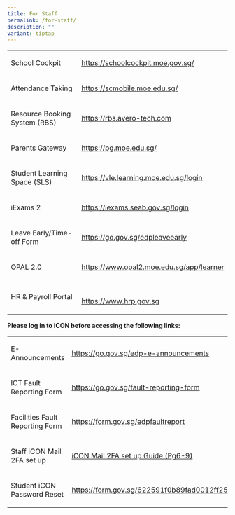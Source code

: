 ```yaml
---
title: For Staff
permalink: /for-staff/
description: ""
variant: tiptap
---
```

<table style="minWidth: 50px">
<colgroup>
<col>
<col>
</colgroup>
<tbody>
<tr>
<td rowspan="1" colspan="1">
<p>School Cockpit</p>
</td>
<td rowspan="1" colspan="1">
<p><a href="https://schoolcockpit.moe.gov.sg/" rel="noopener noreferrer" target="_blank"><u>https://schoolcockpit.moe.gov.sg/</u></a>
</p>
</td>
</tr>
<tr>
<td rowspan="1" colspan="1">
<p>Attendance Taking</p>
</td>
<td rowspan="1" colspan="1">
<p><a href="https://scmobile.moe.edu.sg/" rel="noopener noreferrer" target="_blank"><u>https://scmobile.moe.edu.sg/</u></a>
</p>
</td>
</tr>
<tr>
<td rowspan="1" colspan="1">
<p>Resource Booking System (RBS)</p>
</td>
<td rowspan="1" colspan="1">
<p><a href="https://rbs.avero-tech.com/" rel="noopener noreferrer" target="_blank"><u>https://rbs.avero-tech.com</u></a>
</p>
</td>
</tr>
<tr>
<td rowspan="1" colspan="1">
<p>Parents Gateway</p>
</td>
<td rowspan="1" colspan="1">
<p><a href="https://pg.moe.edu.sg/" rel="noopener noreferrer" target="_blank"><u>https://pg.moe.edu.sg/</u></a>
</p>
</td>
</tr>
<tr>
<td rowspan="1" colspan="1">
<p>Student Learning Space (SLS)</p>
</td>
<td rowspan="1" colspan="1">
<p><a href="https://vle.learning.moe.edu.sg/login" rel="noopener noreferrer" target="_blank"><u>https://vle.learning.moe.edu.sg/login</u></a>
</p>
</td>
</tr>
<tr>
<td rowspan="1" colspan="1">
<p>iExams 2</p>
</td>
<td rowspan="1" colspan="1">
<p><a href="https://iexams.seab.gov.sg/login" rel="noopener noreferrer" target="_blank"><u>https://iexams.seab.gov.sg/login</u></a>
</p>
</td>
</tr>
<tr>
<td rowspan="1" colspan="1">
<p>Leave Early/Time-off Form</p>
</td>
<td rowspan="1" colspan="1">
<p><a href="https://go.gov.sg/edpleaveearly" rel="noopener noreferrer" target="_blank"><u>https://go.gov.sg/edpleaveearly</u></a>
</p>
</td>
</tr>
<tr>
<td rowspan="1" colspan="1">
<p>OPAL 2.0</p>
</td>
<td rowspan="1" colspan="1">
<p><a href="https://www.opal2.moe.edu.sg/app/learner" rel="noopener noreferrer" target="_blank"><u>https://www.opal2.moe.edu.sg/app/learner</u></a>
</p>
</td>
</tr>
<tr>
<td rowspan="1" colspan="1">
<p>HR &amp; Payroll Portal</p>
</td>
<td rowspan="1" colspan="1">
<p><a href="https://www.hrp.gov.sg" rel="noopener noreferrer" target="_blank"><u><br>https://www.hrp.gov.sg</u></a>
</p>
</td>
</tr>
</tbody>
</table>
<p><strong>Please log in to ICON before accessing the following links:</strong>
</p>
<table style="minWidth: 50px">
<colgroup>
<col>
<col>
</colgroup>
<tbody>
<tr>
<td rowspan="1" colspan="1">
<p>E-Announcements</p>
</td>
<td rowspan="1" colspan="1">
<p><a href="https://go.gov.sg/edp-e-announcements" rel="noopener noreferrer" target="_blank"><u>https://go.gov.sg/edp-e-announcements</u></a>
</p>
</td>
</tr>
<tr>
<td rowspan="1" colspan="1">
<p>ICT Fault Reporting Form</p>
</td>
<td rowspan="1" colspan="1">
<p><a href="https://go.gov.sg/fault-reporting-form" rel="noopener noreferrer" target="_blank"><u>https://go.gov.sg/fault-reporting-form</u></a>
</p>
</td>
</tr>
<tr>
<td rowspan="1" colspan="1">
<p>Facilities Fault Reporting Form</p>
</td>
<td rowspan="1" colspan="1">
<p><a href="https://go.gov.sg/edpfaultreport" rel="noopener noreferrer" target="_blank"><u>https://form.gov.sg/edpfaultreport</u></a>
</p>
</td>
</tr>
<tr>
<td rowspan="1" colspan="1">
<p>Staff iCON Mail 2FA set up</p>
</td>
<td rowspan="1" colspan="1">
<p><a href="/files/Guide_on_Staff_iCON_Login_via_MIMS_Portal.pdf" rel="noopener noreferrer nofollow" target="_blank">iCON Mail 2FA set up Guide (Pg6-9)</a>
</p>
</td>
</tr>
<tr>
<td rowspan="1" colspan="1">
<p>Student iCON Password Reset</p>
</td>
<td rowspan="1" colspan="1">
<p><a href="https://form.gov.sg/622591f0b89fad0012ff253c" rel="noopener noreferrer nofollow" target="_blank">https://form.gov.sg/622591f0b89fad0012ff253c</a>
</p>
</td>
</tr>
</tbody>
</table>
<p></p>